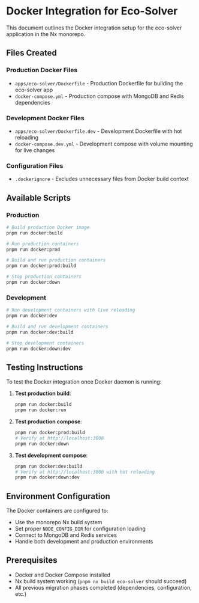 # Docker Integration for Eco-Solver

This document outlines the Docker integration setup for the eco-solver application in the Nx monorepo.

## Files Created

### Production Docker Files

- `apps/eco-solver/Dockerfile` - Production Dockerfile for building the eco-solver app
- `docker-compose.yml` - Production compose with MongoDB and Redis dependencies

### Development Docker Files

- `apps/eco-solver/Dockerfile.dev` - Development Dockerfile with hot reloading
- `docker-compose.dev.yml` - Development compose with volume mounting for live changes

### Configuration Files

- `.dockerignore` - Excludes unnecessary files from Docker build context

## Available Scripts

### Production

```bash
# Build production Docker image
pnpm run docker:build

# Run production containers
pnpm run docker:prod

# Build and run production containers
pnpm run docker:prod:build

# Stop production containers
pnpm run docker:down
```

### Development

```bash
# Run development containers with live reloading
pnpm run docker:dev

# Build and run development containers
pnpm run docker:dev:build

# Stop development containers
pnpm run docker:down:dev
```

## Testing Instructions

To test the Docker integration once Docker daemon is running:

1. **Test production build**:

   ```bash
   pnpm run docker:build
   pnpm run docker:run
   ```

2. **Test production compose**:

   ```bash
   pnpm run docker:prod:build
   # Verify at http://localhost:3000
   pnpm run docker:down
   ```

3. **Test development compose**:
   ```bash
   pnpm run docker:dev:build
   # Verify at http://localhost:3000 with hot reloading
   pnpm run docker:down:dev
   ```

## Environment Configuration

The Docker containers are configured to:

- Use the monorepo Nx build system
- Set proper `NODE_CONFIG_DIR` for configuration loading
- Connect to MongoDB and Redis services
- Handle both development and production environments

## Prerequisites

- Docker and Docker Compose installed
- Nx build system working (`pnpm nx build eco-solver` should succeed)
- All previous migration phases completed (dependencies, configuration, etc.)
